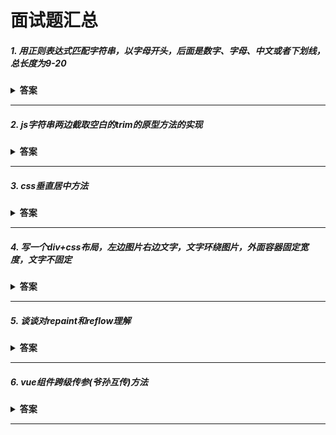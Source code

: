 # 面试题汇总

##### 1. 用正则表达式匹配字符串，以字母开头，后面是数字、字母、中文或者下划线，总长度为9-20

<details><summary><b>答案</b></summary>
<p>

``` javascript
^[a-zA-Z][\u4e00-\u9fa5\w]{8,20}$
```

</p>
</details>

---
##### 2. js字符串两边截取空白的trim的原型方法的实现

<details><summary><b>答案</b></summary>
<p>

``` javascript
String.prototype.myTrim = function (){
    return this.replace(/^\s*|\s*$/,'')// /^\s.*\s*$/
}
let str1 = ' winson '

console.log(str1.myTrim()) // => 输出：winson
```

解释：

\s 匹配任何空白字符。(空格, 制表符, 换行符)
| 多选表现起来像 逻辑与。匹配|前面的或后面的表达式。
它可以用在分组里面，或在整个表达式中使用。会按顺序尝试匹配。

如果开头与结尾的内容不想匹配其他字符可以用|管道符代替

示例

``` javascript
b(a|e|i)d
bad bud bod bed bid
```

</p>
</details>

---
##### 3. css垂直居中方法

<details><summary><b>答案</b></summary>
<p>
在不清楚高度的情况下

1. flex布局
父元素

``` css
display:flex;
align-item:center
```

2. translateY+position

``` css
position:absloute;
top:50%;
transform:translateY(-50%);
或者
position:relative;
top:50%;
transform:translateY(-50%);
```

清楚高度的情况下

子元素的top = (父元素的高度 - 子元素的高度) / 2
</p>
</details>

---

##### 4. 写一个div+css布局，左边图片右边文字，文字环绕图片，外面容器固定宽度，文字不固定

<details><summary><b>答案</b></summary>
<p>
图片加float:left属性

遇到英文要加word-break:break-all
</p>
</details>

---

##### 5. 谈谈对repaint和reflow理解

<details><summary><b>答案</b></summary>
<p>

```
repaint(重绘):指的是一种不会影响当前DOM结构和布局的一种重绘动作。
reflow(回流):要发生在 DOM 树被操作的时候，任何改变 DOM 的结构和布局都会产生 Reflow。但一个元素的 Reflow 操作发生时，它的所有父元素和子元素都会放生 Reflow，最后 Reflow 必然会导致 Repaint 的产生。
严重性：
在性能优先的前提下，reflow的性能消耗要比repaint的大。
体现：
repaint是某个dom元素进行重绘，reflow是整个页面进行重排，也就是对页面所有的dom元素渲染。
如何触发reflow和repaint
repaint的触发：
不可见到可见（visibility 样式属性）;颜色或图片变化（background, border-color, color 样式属性）;text-align、a：hover也会造成重绘，伪类引起的颜色等变化不会导致页面的回流，仅仅会触发重绘。不改变页面元素大小，形状和位置，但改变其外观的变化
reflow的触发：浏览器窗口的变化;DOM 节点的添加删除操作一些改变页面元素大小，形状和位置的操作的触发。
如何尽量避免回流reflow：
a、尽可能在dom末稍通过修改class来修改元素的style属性，尽可能减少受影响的dom元素。
b、避免设置多项内联样式，使用常用的class方式进行设置样式，以避免设置样式时访问dom的低效率。
c、设置动画元素position属性为fixed或absolute：由于当前元素从dom流中独立出来，因此受影响的只有当前元素。
d、牺牲平滑度满足性能：动画精度太强，会造成更多的repaint/reflow，牺牲精度，能满足性能的损耗，获取性能和平滑度的平衡。
f、避免使用table进行布局，table每个元素的大小以及内容的改变，都会导致整个table进行重新计算，造成大幅度的repaint或者reflow。改用div则可以针对性的repaint和避免不必要的reflow。
g、避免在css中使用运算式
```

</p>
</details>

---

##### 6. vue组件跨级传参(爷孙互传)方法

<details><summary><b>答案</b></summary>
<p>

``` javascript
<爷组件 :data="'来自爷组件数据'" />
<父组件 v-bind="$attrs" v-on="listeners" />
子组件接收Props data

// 期间父组件相当于中间人，同时父组件同样可以接收爷给的数据
```

</p>
</details>

---
